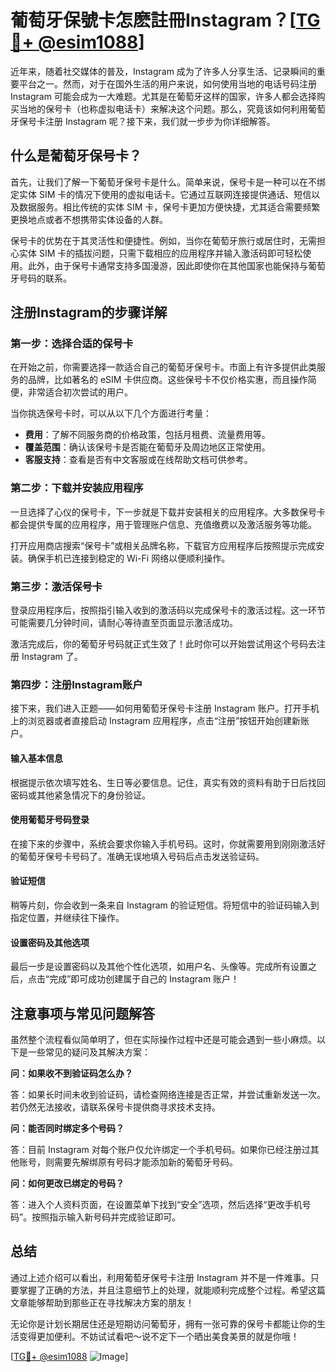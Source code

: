# 葡萄牙保號卡怎麽註冊Instagram？[[TG💪+ @esim1088](https://t.me/s/esim1088)]

近年来，随着社交媒体的普及，Instagram 成为了许多人分享生活、记录瞬间的重要平台之一。然而，对于在国外生活的用户来说，如何使用当地的电话号码注册 Instagram 可能会成为一大难题。尤其是在葡萄牙这样的国家，许多人都会选择购买当地的保号卡（也称虚拟电话卡）来解决这个问题。那么，究竟该如何利用葡萄牙保号卡注册 Instagram 呢？接下来，我们就一步步为你详细解答。

## 什么是葡萄牙保号卡？

首先，让我们了解一下葡萄牙保号卡是什么。简单来说，保号卡是一种可以在不绑定实体 SIM 卡的情况下使用的虚拟电话卡。它通过互联网连接提供通话、短信以及数据服务。相比传统的实体 SIM 卡，保号卡更加方便快捷，尤其适合需要频繁更换地点或者不想携带实体设备的人群。

保号卡的优势在于其灵活性和便捷性。例如，当你在葡萄牙旅行或居住时，无需担心实体 SIM 卡的插拔问题，只需下载相应的应用程序并输入激活码即可轻松使用。此外，由于保号卡通常支持多国漫游，因此即使你在其他国家也能保持与葡萄牙号码的联系。

## 注册Instagram的步骤详解

### 第一步：选择合适的保号卡

在开始之前，你需要选择一款适合自己的葡萄牙保号卡。市面上有许多提供此类服务的品牌，比如著名的 eSIM 卡供应商。这些保号卡不仅价格实惠，而且操作简便，非常适合初次尝试的用户。

当你挑选保号卡时，可以从以下几个方面进行考量：

- **费用**：了解不同服务商的价格政策，包括月租费、流量费用等。
- **覆盖范围**：确认该保号卡是否能在葡萄牙及周边地区正常使用。
- **客服支持**：查看是否有中文客服或在线帮助文档可供参考。

### 第二步：下载并安装应用程序

一旦选择了心仪的保号卡，下一步就是下载并安装相关的应用程序。大多数保号卡都会提供专属的应用程序，用于管理账户信息、充值缴费以及激活服务等功能。

打开应用商店搜索“保号卡”或相关品牌名称，下载官方应用程序后按照提示完成安装。确保手机已连接到稳定的 Wi-Fi 网络以便顺利操作。

### 第三步：激活保号卡

登录应用程序后，按照指引输入收到的激活码以完成保号卡的激活过程。这一环节可能需要几分钟时间，请耐心等待直至页面显示激活成功。

激活完成后，你的葡萄牙号码就正式生效了！此时你可以开始尝试用这个号码去注册 Instagram 了。

### 第四步：注册Instagram账户

接下来，我们进入正题——如何用葡萄牙保号卡注册 Instagram 账户。打开手机上的浏览器或者直接启动 Instagram 应用程序，点击“注册”按钮开始创建新账户。

#### 输入基本信息

根据提示依次填写姓名、生日等必要信息。记住，真实有效的资料有助于日后找回密码或其他紧急情况下的身份验证。

#### 使用葡萄牙号码登录

在接下来的步骤中，系统会要求你输入手机号码。这时，你就需要用到刚刚激活好的葡萄牙保号卡号码了。准确无误地填入号码后点击发送验证码。

#### 验证短信

稍等片刻，你会收到一条来自 Instagram 的验证短信。将短信中的验证码输入到指定位置，并继续往下操作。

#### 设置密码及其他选项

最后一步是设置密码以及其他个性化选项，如用户名、头像等。完成所有设置之后，点击“完成”即可成功创建属于自己的 Instagram 账户！

## 注意事项与常见问题解答

虽然整个流程看似简单明了，但在实际操作过程中还是可能会遇到一些小麻烦。以下是一些常见的疑问及其解决方案：

**问：如果收不到验证码怎么办？**

答：如果长时间未收到验证码，请检查网络连接是否正常，并尝试重新发送一次。若仍然无法接收，请联系保号卡提供商寻求技术支持。

**问：能否同时绑定多个号码？**

答：目前 Instagram 对每个账户仅允许绑定一个手机号码。如果你已经注册过其他账号，则需要先解绑原有号码才能添加新的葡萄牙号码。

**问：如何更改已绑定的号码？**

答：进入个人资料页面，在设置菜单下找到“安全”选项，然后选择“更改手机号码”。按照指示输入新号码并完成验证即可。

## 总结

通过上述介绍可以看出，利用葡萄牙保号卡注册 Instagram 并不是一件难事。只要掌握了正确的方法，并且注意细节上的处理，就能顺利完成整个过程。希望这篇文章能够帮助到那些正在寻找解决方案的朋友！

无论你是计划长期居住还是短期访问葡萄牙，拥有一张可靠的保号卡都能让你的生活变得更加便利。不妨试试看吧～说不定下一个晒出美食美景的就是你哦！

[[TG💪+ @esim1088](https://t.me/s/esim1088) ![Image](https://i.postimg.cc/4NQfJmqS/Snipaste-2025-05-13-00-14-12.png)]